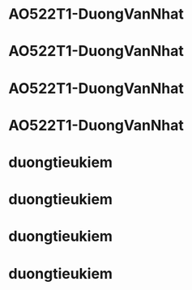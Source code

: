 # AO522T1-DuongVanNhat
# AO522T1-DuongVanNhat
# AO522T1-DuongVanNhat
# AO522T1-DuongVanNhat
# duongtieukiem
# duongtieukiem
# duongtieukiem
# duongtieukiem
